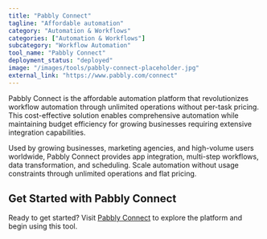 ```yaml
---
title: "Pabbly Connect"
tagline: "Affordable automation"
category: "Automation & Workflows"
categories: ["Automation & Workflows"]
subcategory: "Workflow Automation"
tool_name: "Pabbly Connect"
deployment_status: "deployed"
image: "/images/tools/pabbly-connect-placeholder.jpg"
external_link: "https://www.pabbly.com/connect"
---
```

Pabbly Connect is the affordable automation platform that revolutionizes workflow automation through unlimited operations without per-task pricing. This cost-effective solution enables comprehensive automation while maintaining budget efficiency for growing businesses requiring extensive integration capabilities.

Used by growing businesses, marketing agencies, and high-volume users worldwide, Pabbly Connect provides app integration, multi-step workflows, data transformation, and scheduling. Scale automation without usage constraints through unlimited operations and flat pricing.

## Get Started with Pabbly Connect

Ready to get started? Visit [Pabbly Connect](https://www.pabbly.com/connect) to explore the platform and begin using this tool.